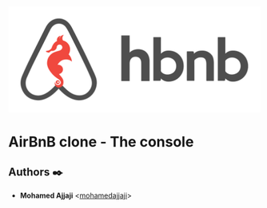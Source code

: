 <p align="center">
  <img src="https://github.com/mohamedajjaji/AirBnB_clone/blob/main/assets/hbnb-Logo.png" alt="hbnb logo">
</p>


<h1>AirBnB clone - The console</h1>

## Authors :black_nib:

* **Mohamed Ajjaji** <[mohamedajjaji](https://github.com/mohamedajjaji)>
